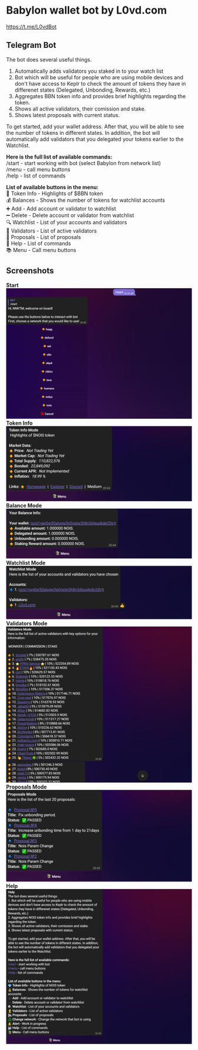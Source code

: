 # Babylon wallet bot by L0vd.com

https://t.me/L0vdBot

## Telegram Bot
The bot does several useful things.
1. Automatically adds validators you staked in to your watch list
2. Bot which will be useful for people who are using mobile devices and don't have access to Keplr to check the amount of tokens they have in differenet states (Delegated, Unbonding, Rewards, etc.)
3. Aggregates BBN token info and provides brief highlights regarding the token.
4. Shows all active validators, their comission and stake.
5. Shows latest proposals with current status.

To get started, add your wallet address. After that, you will be able to see the number of tokens in different states. In addition, the bot will automatically add validators that you delegated your tokens earlier to the Watchlist.

**Here is the full list of available commands:**  
/start - start working with bot (select Babylon from network list)  
/menu - call menu buttons  
/help - list of commands  

**List of available buttons in the menu:**  
💎 Token Info - Highlights of $BBN token  
💰 Balances - Shows the number of tokens for watchlist accounts  
➕ Add - Add account or validator to watchlist  
➖ Delete - Delete account or validator from watchlist  
🔍 Watchlist - List of your accounts and validators  
👷 Validators - List of active validators  
📢 Proposals - List of proposals  
📂 Help - List of commands  
📚 Menu - Call menu buttons  


## Screenshots
**Start**  
![Screenshot](https://github.com/L0vd/screenshots/blob/main/nois/start.png)  
**Token Info**  
![Screenshot](https://github.com/L0vd/screenshots/blob/main/nois/token_info.png?raw=true)  
**Balance Mode**  
![Screenshot](https://github.com/L0vd/screenshots/blob/main/nois/balance.png?raw=true)  
**Watchlist Mode**  
![Screenshot](https://github.com/L0vd/screenshots/blob/main/nois/watchlist.png?raw=true) 
**Validators Mode**  
![Screenshot](https://github.com/L0vd/screenshots/blob/main/nois/validators.png)  
**Proposals Mode**  
![Screenshot](https://github.com/L0vd/screenshots/blob/main/nois/proposals.png?raw=true)  
**Help**  
![Screenshot](https://github.com/L0vd/screenshots/blob/main/nois/help.png?raw=true)
